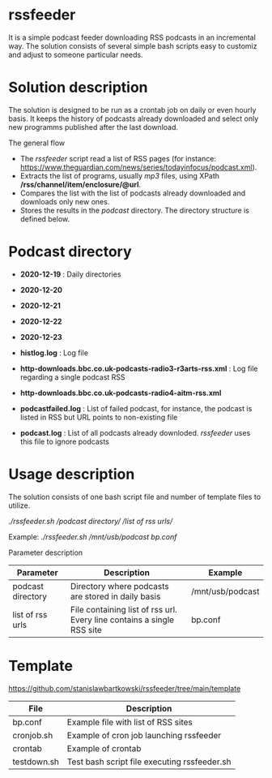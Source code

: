 # rssfeeder

It is a simple podcast feeder downloading RSS podcasts in an incremental way. The solution consists of several simple bash scripts easy to customiz and adjust to someone particular needs.

# Solution description

The solution is designed to be run as a crontab job on daily or even hourly basis. It keeps the history of podcasts already downloaded and select only new programms published after the last download.<br>

The general flow<br>

* The *rssfeeder* script read a list of RSS pages (for instance: https://www.theguardian.com/news/series/todayinfocus/podcast.xml). 
* Extracts the list of programs, usually *mp3* files, using XPath  **/rss/channel/item/enclosure/@url**. 
* Compares the list with the list of podcasts already downloaded and downloads only new ones.
* Stores the results in the *podcast* directory. The directory structure is defined below.

# Podcast directory

* **2020-12-19**  : Daily directories
* **2020-12-20**
* **2020-12-21**
* **2020-12-22**
* **2020-12-23**

* **histlog.log**  : Log file
* **http-downloads.bbc.co.uk-podcasts-radio3-r3arts-rss.xml** : Log file regarding a single podcast RSS
* **http-downloads.bbc.co.uk-podcasts-radio4-aitm-rss.xml**
* **podcastfailed.log** : List of failed podcast, for instance, the podcast is listed in RSS but URL points to non-existing file
* **podcast.log** : List of all podcasts already downloded. *rssfeeder* uses this file to ignore podcasts

# Usage description

The solution consists of one bash script file and number of template files to utilize.

*./rssfeeder.sh /podcast directory/ /list of rss urls/*

Example: *./rssfeeder.sh /mnt/usb/podcast bp.conf*

Parameter description

| Parameter | Description | Example |
| -------- | ------------ | -------- |
| podcast directory | Directory where podcasts are stored in daily basis | /mnt/usb/podcast
| list of rss urls | File containing list of rss url. Every line contains a single RSS site | bp.conf

# Template

https://github.com/stanislawbartkowski/rssfeeder/tree/main/template

| File | Description |
| --- | --- |
| bp.conf | Example file with list of RSS sites
| cronjob.sh | Example of cron job launching rssfeeder
| crontab | Example of crontab
| testdown.sh | Test bash script file executing rssfeeder.sh


